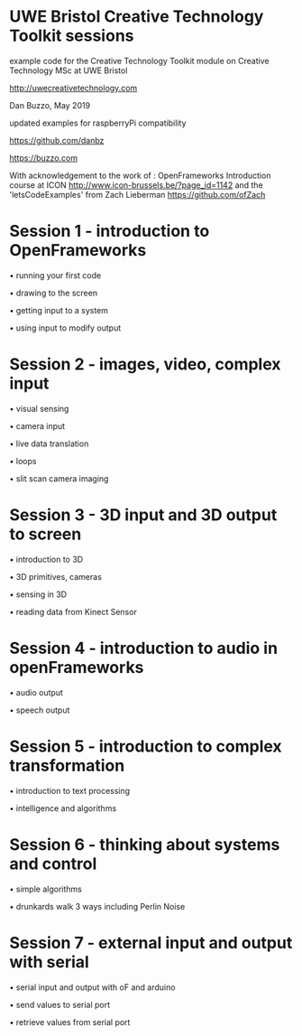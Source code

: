 # UWE Bristol Creative Technology Toolkit sessions

example code for the Creative Technology Toolkit module on Creative Technology MSc at UWE Bristol

http://uwecreativetechnology.com

Dan Buzzo, May 2019

updated examples for raspberryPi compatibility

https://github.com/danbz

https://buzzo.com

With acknowledgement to the work of :
OpenFrameworks Introduction course at ICON http://www.icon-brussels.be/?page_id=1142
and
the 'letsCodeExamples' from Zach Lieberman https://github.com/ofZach

# Session 1 - introduction to OpenFrameworks

• running your first code

• drawing to the screen

• getting input to a system

• using input to modify output

# Session 2 - images, video, complex input

• visual sensing

• camera input

• live data translation

• loops

• slit scan camera imaging


# Session 3 - 3D input and 3D output to screen

• introduction to 3D

• 3D primitives, cameras

• sensing in 3D

• reading data from Kinect Sensor

# Session 4 - introduction to audio in openFrameworks

• audio output

• speech output

# Session 5 - introduction to complex transformation

• introduction to text processing

• intelligence and algorithms

# Session 6 - thinking about systems and control

• simple algorithms

• drunkards walk 3 ways including Perlin Noise

# Session 7 - external input and output with serial

• serial input and output with oF and arduino

• send values to serial port

• retrieve values from serial port
